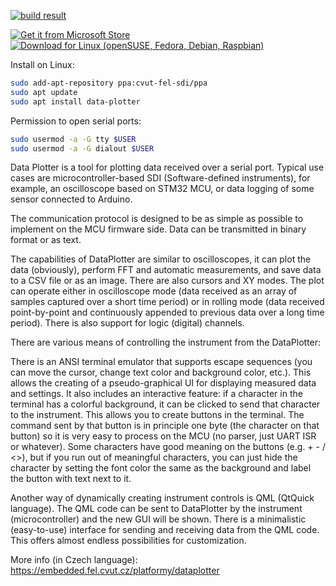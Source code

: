 [![build result](https://build.opensuse.org/projects/home:maierjir/packages/data-plotter/badge.svg?type=percent)](https://build.opensuse.org/package/show/home:maierjir/data-plotter)

[![Get it from Microsoft Store](https://img.shields.io/badge/Get%20it%20from-Microsoft%20Store-blue?style=for-the-badge&logo=microsoft)](https://apps.microsoft.com/detail/9NVBN2G853FP?hl=en-us&gl=CZ&ocid=pdpshare)
[![Download for Linux (openSUSE, Fedora, Debian, Raspbian)](https://img.shields.io/badge/Download-Linux%20(distributions)-green?style=for-the-badge&logo=linux)](https://software.opensuse.org//download.html?project=home%3Amaierjir&package=data-plotter)

Install on Linux:
```bash
sudo add-apt-repository ppa:cvut-fel-sdi/ppa
sudo apt update
sudo apt install data-plotter
```
Permission to open serial ports:
```bash
sudo usermod -a -G tty $USER
sudo usermod -a -G dialout $USER
```

Data Plotter is a tool for plotting data received over a serial port. Typical use cases are microcontroller-based SDI (Software-defined instruments), for example, an oscilloscope based on STM32 MCU, or data logging of some sensor connected to Arduino.

The communication protocol is designed to be as simple as possible to implement on the MCU firmware side.
Data can be transmitted in binary format or as text.

The capabilities of DataPlotter are similar to oscilloscopes, it can plot the data (obviously), perform FFT and automatic measurements, and save data to a CSV file or as an image.
There are also cursors and XY modes. The plot can operate either in oscilloscope mode (data received as an array of samples captured over a short time period) or in rolling mode (data received point-by-point and continuously appended to previous data over a long time period).
There is also support for logic (digital) channels.

There are various means of controlling the instrument from the DataPlotter:

There is an ANSI terminal emulator that supports escape sequences (you can move the cursor, change text color and background color, etc.).
This allows the creating of a pseudo-graphical UI for displaying measured data and settings.
It also includes an interactive feature: if a character in the terminal has a colorful background, it can be clicked to send that character to the instrument. 
This allows you to create buttons in the terminal.
The command sent by that button is in principle one byte (the character on that button) so it is very easy to process on the MCU (no parser, just UART ISR or whatever).
Some characters have good meaning on the buttons (e.g. + - / <>), but if you run out of meaningful characters, you can just hide the character by setting the font color the same as the background and label the button with text next to it.

Another way of dynamically creating instrument controls is QML (QtQuick language). The QML code can be sent to DataPlotter by the instrument (microcontroller) and the new GUI will be shown.
There is a minimalistic (easy-to-use) interface for sending and receiving data from the QML code. This offers almost endless possibilities for customization.

More info (in Czech language): https://embedded.fel.cvut.cz/platformy/dataplotter
